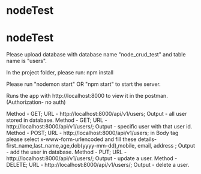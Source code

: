 # nodeTest
# nodeTest
Please upload database with database name "node_crud_test" and table name is "users".

In the project folder, please run: npm install

Please run "nodemon start" OR "npm start" to start the server.

Runs the app with http://localhost:8000 to view it in the postman.(Authorization- no auth)

Method - GET; URL - http://localhost:8000/api/v1/users; Output - all user stored in database.
Method - GET; URL - http://localhost:8000/api/v1/users/<userid>; Output - specific user with that user id.
Method - POST; URL - http://localhost:8000/api/v1/users; in Body tag please select x-www-form-urlencoded and fill these details-first_name,last_name,age,dob(yyyy-mm-dd),mobile, email, address ; Output - add the user in database.
Method - PUT; URL - http://localhost:8000/api/v1/users/<userid>; Output - update a user.
Method - DELETE; URL - http://localhost:8000/api/v1/users/<userid>; Output - delete a user.
